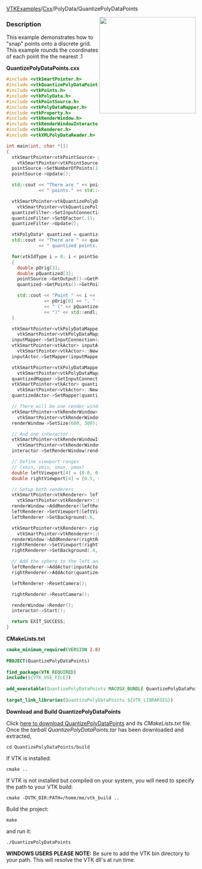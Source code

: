 [VTKExamples](Home)/[Cxx](Cxx)/PolyData/QuantizePolyDataPoints

<img align="right" src="https://github.com/lorensen/VTKExamples/raw/master/Testing/Baseline/PolyData/TestQuantizePolyDataPoints.png" width="256" />

### Description
This example demonstrates how to "snap" points onto a discrete grid. This example rounds the coordinates of each point the the nearest .1

**QuantizePolyDataPoints.cxx**
```c++
#include <vtkSmartPointer.h>
#include <vtkQuantizePolyDataPoints.h>
#include <vtkPoints.h>
#include <vtkPolyData.h>
#include <vtkPointSource.h>
#include <vtkPolyDataMapper.h>
#include <vtkProperty.h>
#include <vtkRenderWindow.h>
#include <vtkRenderWindowInteractor.h>
#include <vtkRenderer.h>
#include <vtkXMLPolyDataReader.h>

int main(int, char *[])
{
  vtkSmartPointer<vtkPointSource> pointSource =
    vtkSmartPointer<vtkPointSource>::New();
  pointSource->SetNumberOfPoints(10);
  pointSource->Update();

  std::cout << "There are " << pointSource->GetNumberOfPoints()
            << " points." << std::endl;

  vtkSmartPointer<vtkQuantizePolyDataPoints> quantizeFilter =
    vtkSmartPointer<vtkQuantizePolyDataPoints>::New();
  quantizeFilter->SetInputConnection(pointSource->GetOutputPort());
  quantizeFilter->SetQFactor(.1);
  quantizeFilter->Update();

  vtkPolyData* quantized = quantizeFilter->GetOutput();
  std::cout << "There are " << quantized->GetNumberOfPoints()
            << " quantized points." << std::endl;

  for(vtkIdType i = 0; i < pointSource->GetOutput()->GetNumberOfPoints(); i++)
  {
    double pOrig[3];
    double pQuantized[3];
    pointSource->GetOutput()->GetPoint(i,pOrig);
    quantized->GetPoints()->GetPoint(i,pQuantized);

    std::cout << "Point " << i << " : ("
              << pOrig[0] << ", " << pOrig[1] << ", " << pOrig[2] << ")"
              << " (" << pQuantized[0] << ", " << pQuantized[1] << ", " << pQuantized[2]
              << ")" << std::endl;
  }

  vtkSmartPointer<vtkPolyDataMapper> inputMapper =
    vtkSmartPointer<vtkPolyDataMapper>::New();
  inputMapper->SetInputConnection(pointSource->GetOutputPort());
  vtkSmartPointer<vtkActor> inputActor =
    vtkSmartPointer<vtkActor>::New();
  inputActor->SetMapper(inputMapper);

  vtkSmartPointer<vtkPolyDataMapper> quantizedMapper =
    vtkSmartPointer<vtkPolyDataMapper>::New();
  quantizedMapper->SetInputConnection(quantizeFilter->GetOutputPort());
  vtkSmartPointer<vtkActor> quantizedActor =
    vtkSmartPointer<vtkActor>::New();
  quantizedActor->SetMapper(quantizedMapper);

  // There will be one render window
  vtkSmartPointer<vtkRenderWindow> renderWindow =
    vtkSmartPointer<vtkRenderWindow>::New();
  renderWindow->SetSize(600, 300);

  // And one interactor
  vtkSmartPointer<vtkRenderWindowInteractor> interactor =
    vtkSmartPointer<vtkRenderWindowInteractor>::New();
  interactor->SetRenderWindow(renderWindow);

  // Define viewport ranges
  // (xmin, ymin, xmax, ymax)
  double leftViewport[4] = {0.0, 0.0, 0.5, 1.0};
  double rightViewport[4] = {0.5, 0.0, 1.0, 1.0};

  // Setup both renderers
  vtkSmartPointer<vtkRenderer> leftRenderer =
    vtkSmartPointer<vtkRenderer>::New();
  renderWindow->AddRenderer(leftRenderer);
  leftRenderer->SetViewport(leftViewport);
  leftRenderer->SetBackground(.6, .5, .4);

  vtkSmartPointer<vtkRenderer> rightRenderer =
    vtkSmartPointer<vtkRenderer>::New();
  renderWindow->AddRenderer(rightRenderer);
  rightRenderer->SetViewport(rightViewport);
  rightRenderer->SetBackground(.4, .5, .6);

  // Add the sphere to the left and the cube to the right
  leftRenderer->AddActor(inputActor);
  rightRenderer->AddActor(quantizedActor);

  leftRenderer->ResetCamera();

  rightRenderer->ResetCamera();

  renderWindow->Render();
  interactor->Start();

  return EXIT_SUCCESS;
}
```
**CMakeLists.txt**
```cmake
cmake_minimum_required(VERSION 2.8)
 
PROJECT(QuantizePolyDataPoints)
 
find_package(VTK REQUIRED)
include(${VTK_USE_FILE})
 
add_executable(QuantizePolyDataPoints MACOSX_BUNDLE QuantizePolyDataPoints.cxx)
 
target_link_libraries(QuantizePolyDataPoints ${VTK_LIBRARIES})
```

**Download and Build QuantizePolyDataPoints**

Click [here to download QuantizePolyDataPoints](https://github.com/lorensen/VTKWikiExamplesTarballs/raw/master/QuantizePolyDataPoints.tar) and its *CMakeLists.txt* file.
Once the *tarball QuantizePolyDataPoints.tar* has been downloaded and extracted,
```
cd QuantizePolyDataPoints/build 
```
If VTK is installed:
```
cmake ..
```
If VTK is not installed but compiled on your system, you will need to specify the path to your VTK build:
```
cmake -DVTK_DIR:PATH=/home/me/vtk_build ..
```
Build the project:
```
make
```
and run it:
```
./QuantizePolyDataPoints
```
**WINDOWS USERS PLEASE NOTE:** Be sure to add the VTK bin directory to your path. This will resolve the VTK dll's at run time.

